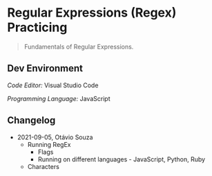 # Regular Expressions (Regex) Practicing

>  Fundamentals of Regular Expressions.

## Dev Environment

*Code Editor:* Visual Studio Code

*Programming Language:* JavaScript

## Changelog

- 2021-09-05, Otávio Souza
  - Running RegEx
    - Flags
    - Running on different languages - JavaScript, Python, Ruby
  - Characters

